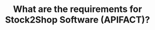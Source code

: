 ---
title: "What are the requirements for Stock2Shop Software (APIFACT)?"
menu:
  wikimenu:
    parent: General
categories: ["wiki","general","questions"]
---